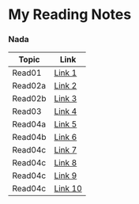 # My Reading Notes
### Nada

|Topic      | Link                   |
|-----------|------------------------|
|Read01     | [Link 1 ](./read01.md)|
|Read02a    | [Link 2 ](./read02a.md)|
|Read02b    | [Link 3 ](./read02b.md)|
|Read03     | [Link 4 ](./read03.md)|
|Read04a    | [Link 5 ](./read04a.md)|
|Read04b    | [Link 6 ](./read04b.md)|
|Read04c    | [Link 7 ](./read04c.md)|
|Read04c    | [Link 8 ](./read05.md)|
|Read04c    | [Link 9 ](./read06a.md)|
|Read04c    | [Link 10 ](./read06b.md)|


